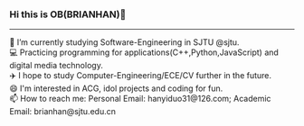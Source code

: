 ### Hi this is OB(BRIANHAN)👋

<hr/>
 📖 I’m currently studying Software-Engineering in SJTU @sjtu.<br/>
 💻 Practicing programming for applications(C++,Python,JavaScript) and digital media technology.<br/>
 ✈️ I hope to study Computer-Engineering/ECE/CV further in the future.<br/>
 😄 I'm interested in ACG, idol projects and coding for fun.<br/>
 📫 How to reach me: Personal Email: hanyiduo31@126.com; Academic Email: brianhan@sjtu.edu.cn


